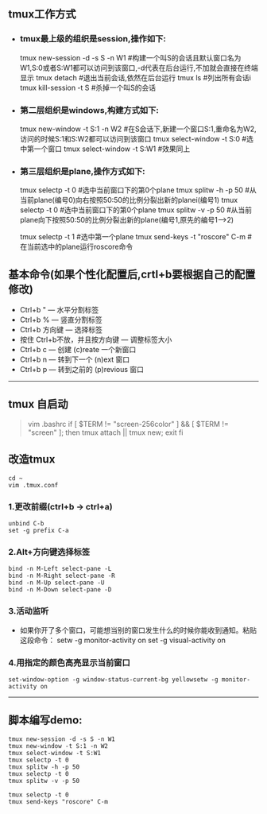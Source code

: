 ## tmux工作方式
- ### tmux最上级的组织是session,操作如下:
	tmux new-session -d -s S -n W1 #构建一个叫S的会话且默认窗口名为W1,S:0或者S:W1都可以访问到该窗口,-d代表在后台运行,不加就会直接在终端显示
	tmux detach #退出当前会话,依然在后台运行
	tmux ls #列出所有会话i
	tmux kill-session -t S #杀掉一个叫S的会话
- ### 第二层组织是windows,构建方式如下:
	tmux new-window -t S:1 -n W2 #在S会话下,新建一个窗口S:1,重命名为W2,访问的时候S:1和S:W2都可以访问到该窗口
	tmux select-window -t S:0 #选中第一个窗口
	tmux select-window -t S:W1 #效果同上
- ### 第三层组织是plane,操作方式如下:
	tmux selectp -t 0 #选中当前窗口下的第0个plane
	tmux splitw -h -p 50 #从当前plane(编号0)向右按照50:50的比例分裂出新的planei(编号1)
	tmux selectp -t 0 #选中当前窗口下的第0个plane
	tmux splitw -v -p 50 #从当前plane向下按照50:50的比例分裂出新的plane(编号1,原先的编号1-->2)
	
	tmux selectp -t 1 #选中第一个plane
	tmux send-keys -t "roscore" C-m #在当前选中的plane运行roscore命令
> 
## 基本命令(如果个性化配置后,crtl+b要根据自己的配置修改)
- Ctrl+b " — 水平分割标签
- Ctrl+b % — 竖直分割标签
- Ctrl+b 方向键 — 选择标签
- 按住 Ctrl+b不放，并且按方向键 — 调整标签大小
- Ctrl+b c — 创建 (c)reate 一个新窗口
- Ctrl+b n — 转到下一个 (n)ext 窗口
- Ctrl+b p — 转到之前的 (p)revious 窗口
-----

## tmux 自启动
> vim .bashrc
	if [ $TERM != "screen-256color" ] && [  $TERM != "screen" ]; then
	    tmux attach || tmux new; exit
	fi 

## 改造tmux
	cd ~
	vim .tmux.conf
### 1.更改前缀(ctrl+b -> ctrl+a)
	unbind C-b
	set -g prefix C-a
### 2.Alt+方向键选择标签
	bind -n M-Left select-pane -L
	bind -n M-Right select-pane -R
	bind -n M-Up select-pane -U
	bind -n M-Down select-pane -D

### 3.活动监听
- 如果你开了多个窗口，可能想当别的窗口发生什么的时候你能收到通知。粘贴这段命令：
	setw -g monitor-activity on
	set -g visual-activity on

### 4.用指定的颜色高亮显示当前窗口
	set-window-option -g window-status-current-bg yellowsetw -g monitor-activity on
------

## 脚本编写demo:
	tmux new-session -d -s S -n W1
	tmux new-window -t S:1 -n W2
	tmux select-window -t S:W1
	tmux selectp -t 0
	tmux splitw -h -p 50 
	tmux selectp -t 0
	tmux splitw -v -p 50

	tmux selectp -t 0
	tmux send-keys "roscore" C-m
